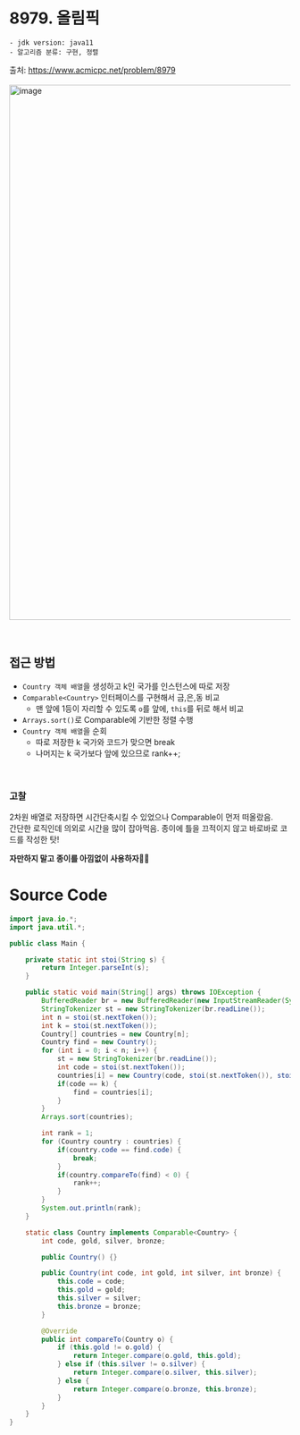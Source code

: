 # 8979. 올림픽

    - jdk version: java11
    - 알고리즘 분류: 구현, 정렬

출처: https://www.acmicpc.net/problem/8979
<br> <br>
<img width="957" alt="image" src="https://user-images.githubusercontent.com/56334513/166445919-0fbfbd64-8838-4ce8-a927-2a59f40ffb07.png">

<br>

## 접근 방법

- `Country 객체 배열`을 생성하고 k인 국가를 인스턴스에 따로 저장
- `Comparable<Country>` 인터페이스를 구현해서 금,은,동 비교
  - 맨 앞에 1등이 자리할 수 있도록 `o`를 앞에, `this`를 뒤로 해서 비교
- `Arrays.sort()`로 Comparable에 기반한 정렬 수행
- `Country 객체 배열`을 순회
  - 따로 저장한 k 국가와 코드가 맞으면 break
  - 나머지는 k 국가보다 앞에 있으므로 rank++;

<br>

### 고찰

2차원 배열로 저장하면 시간단축시킬 수 있었으나 Comparable이 먼저 떠올랐음. <br>
간단한 로직인데 의외로 시간을 많이 잡아먹음. 종이에 틀을 끄적이지 않고 바로바로 코드를 작성한 탓! <br>

**자만하지 말고 종이를 아낌없이 사용하자✊🏻**

# Source Code

```java
import java.io.*;
import java.util.*;

public class Main {

    private static int stoi(String s) {
        return Integer.parseInt(s);
    }

    public static void main(String[] args) throws IOException {
        BufferedReader br = new BufferedReader(new InputStreamReader(System.in));
        StringTokenizer st = new StringTokenizer(br.readLine());
        int n = stoi(st.nextToken());
        int k = stoi(st.nextToken());
        Country[] countries = new Country[n];
        Country find = new Country();
        for (int i = 0; i < n; i++) {
            st = new StringTokenizer(br.readLine());
            int code = stoi(st.nextToken());
            countries[i] = new Country(code, stoi(st.nextToken()), stoi(st.nextToken()), stoi(st.nextToken()));
            if(code == k) {
                find = countries[i];
            }
        }
        Arrays.sort(countries);

        int rank = 1;
        for (Country country : countries) {
            if(country.code == find.code) {
                break;
            }
            if(country.compareTo(find) < 0) {
                rank++;
            }
        }
        System.out.println(rank);
    }

    static class Country implements Comparable<Country> {
        int code, gold, silver, bronze;

        public Country() {}

        public Country(int code, int gold, int silver, int bronze) {
            this.code = code;
            this.gold = gold;
            this.silver = silver;
            this.bronze = bronze;
        }

        @Override
        public int compareTo(Country o) {
            if (this.gold != o.gold) {
                return Integer.compare(o.gold, this.gold);
            } else if (this.silver != o.silver) {
                return Integer.compare(o.silver, this.silver);
            } else {
                return Integer.compare(o.bronze, this.bronze);
            }
        }
    }
}

```